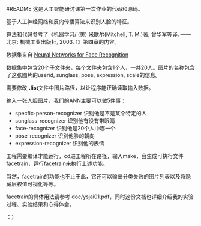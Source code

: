 #README
这是人工智能研讨课第一次作业的代码和源码。

基于人工神经网络和反向传播算法来识别人脸的特征。

算法和代码参考了《机器学习/ (美) 米歇尔(Mitchell, T. M.)著; 曾华军等译. ——北京: 机械工业出版社, 2003. 1》第四章的内容。

数据集来自
[Neural Networks for Face Recognition](http://www.cs.cmu.edu/afs/cs.cmu.edu/user/mitchell/ftp/faces.html)

数据集中包含20个子文件夹，每个文件夹包含1个人，一共20人。图片的名称包含了这张图片的userid, sunglass, pose, expression, scale的信息。

需要修改 **.list**文件中图片路径，以让程序能正确读取输入数据。

输入一张人脸图片，我们的ANN主要可以做5件事：

* specfic-person-recognizer 识别他是不是某个特定的人
* sunglass-recognizer 识别他有没有带眼睛
* face-recognizer 识别他是20个人中哪一个
* pose-recognizer 识别他脸的朝向
* expression-recognizer 识别他的表情

工程需要编译才能运行，cd进工程所在路径，输入make，会生成可执行文件facetrain，运行facetrain来执行上述功能。

当然，facetrain的功能也不止于此，它还可以输出分类失败的图片列表以及将隐藏层权值可视化等等。

facetrain的具体用法请参考 doc/ysjai01.pdf，同时这份文档也详细介绍我的实验过程、实验结果和心得体会。

：）